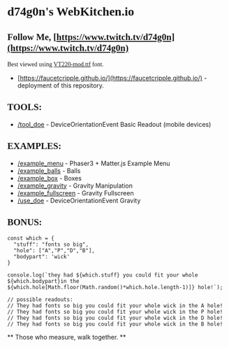 # <span style="font-family:VT220-mod;">d74g0n's WebKitchen.io
## <span style="font-family:VT220-mod;">Follow Me, [https://www.twitch.tv/d74g0n](https://www.twitch.tv/d74g0n)
    
<span style="font-family:VT220-mod;"> Best viewed using [VT220-mod.ttf](https://faucetcripple.github.io/fonts/VT220-mod.ttf) font.
- [https://faucetcripple.github.io/](https://faucetcripple.github.io/) - deployment of this repository.



## <span style="font-family:VT220-mod;"> TOOLS:
- [/tool_doe](https://faucetcripple.github.io/doe/tool_doe) - DeviceOrientationEvent Basic Readout (mobile devices)

## <span style="font-family:VT220-mod;">EXAMPLES:


- [/example_menu](https://faucetcripple.github.io/examples/example_menu) - Phaser3 + Matter.js Example Menu
- [/example_balls](https://faucetcripple.github.io/examples/example_balls) - Balls
- [/example_box](https://faucetcripple.github.io/examples/example_box) - Boxes
- [/example_gravity](https://faucetcripple.github.io/examples/example_gravity) - Gravity Manipulation
- [/example_fullscreen](https://faucetcripple.github.io/examples/example_fullscreen) - Gravity Fullscreen
- [/use_doe](https://faucetcripple.github.io/doe/use_doe) - DeviceOrientationEvent Gravity

## <span style="font-family:VT220-mod;">BONUS:
```
const which = {
  "stuff": "fonts so big",
  "hole": ["A","P","D","B"],
  "bodypart": 'wick'
}

console.log(`they had ${which.stuff} you could fit your whole ${which.bodypart}in the ${which.hole[Math.floor(Math.random()*which.hole.length-1)]} hole!`);
    
// possible readouts:
// They had fonts so big you could fit your whole wick in the A hole!
// They had fonts so big you could fit your whole wick in the P hole!
// They had fonts so big you could fit your whole wick in the D hole!
// They had fonts so big you could fit your whole wick in the B hole!
```
** Those who measure, walk together. **
